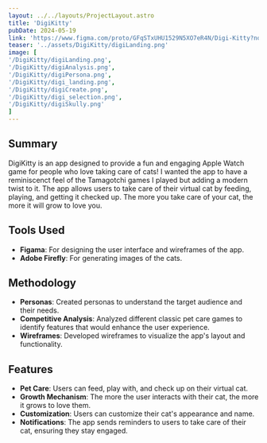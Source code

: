 ```yaml
--- 
layout: ../../layouts/ProjectLayout.astro
title: 'DigiKitty'
pubDate: 2024-05-19
link: 'https://www.figma.com/proto/GFqSTxUHU1529N5XO7eR4N/Digi-Kitty?node-id=1-726&t=ZVhnDUdhjLHzKoKN-1'
teaser: '../assets/DigiKitty/digiLanding.png'
image: [
'/DigiKitty/digiLanding.png',
'/DigiKitty/digiAnalysis.png',
'/DigiKitty/digiPersona.png',
'/DigiKitty/digi_landing.png',
'/DigiKitty/digiCreate.png',
'/DigiKitty/digi_selection.png',
'/DigiKitty/digiSkully.png'
]
---
```


## Summary
DigiKitty is an app designed to provide a fun and engaging Apple Watch game for people who love taking care of cats! I wanted the app to have a reminiscenct feel of the Tamagotchi games I played but adding a modern twist to it. The app allows users to take care of their virtual cat by feeding, playing, and getting it checked up. The more you take care of your cat, the more it will grow to love you.

## Tools Used
- **Figama**: For designing the user interface and wireframes of the app.
- **Adobe Firefly**: For generating images of the cats. 

## Methodology
- **Personas**: Created personas to understand the target audience and their needs.
- **Competitive Analysis**: Analyzed different classic pet care games to identify features that would enhance the user experience.
- **Wireframes**: Developed wireframes to visualize the app's layout and functionality.

## Features
- **Pet Care**: Users can feed, play with, and check up on their virtual cat.
- **Growth Mechanism**: The more the user interacts with their cat, the more it grows to love them.
- **Customization**: Users can customize their cat's appearance and name.
- **Notifications**: The app sends reminders to users to take care of their cat, ensuring they stay engaged.